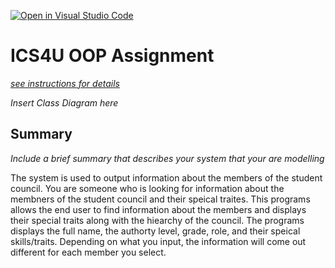 [![Open in Visual Studio Code](https://classroom.github.com/assets/open-in-vscode-c66648af7eb3fe8bc4f294546bfd86ef473780cde1dea487d3c4ff354943c9ae.svg)](https://classroom.github.com/online_ide?assignment_repo_id=9234706&assignment_repo_type=AssignmentRepo)
# ICS4U OOP Assignment

[*see instructions for details*](Instructions.md)

*Insert Class Diagram here*  

## Summary
*Include a brief summary that describes your system that your are modelling*

The system is used to output information about the members of the student council.  You are someone who is looking for information
about the membners of the student council and their speical traites.  This programs allows the end user to find information about
the members and displays their special traits along with the hiearchy of the council.  The programs displays the full name, the 
authorty level, grade, role, and their speical skills/traits.  Depending on what you input, the information will come out different
for each member you select.
